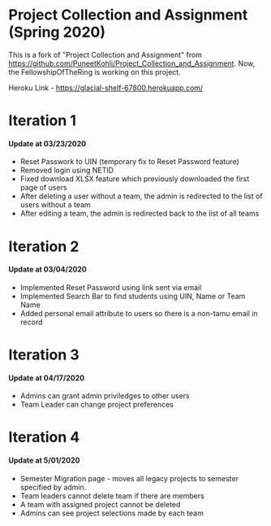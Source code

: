 # Project Collection and Assignment (Spring 2020)

This is a fork of "Project Collection and Assignment" from https://github.com/PuneetKohli/Project_Collection_and_Assignment. Now, the FellowshipOfTheRing is working on this project.

Heroku Link - https://glacial-shelf-67800.herokuapp.com/

Iteration 1 
===================
#### Update at 03/23/2020
 
 - Reset Passwork to UIN (temporary fix to Reset Password feature)
 - Removed login using NETID 
 - Fixed download XLSX feature which previously downloaded the first page of users
 - After deleting a user without a team, the admin is redirected to the list of users without a team
 - After editing a team, the admin is redirected back to the list of all teams

Iteration 2
===================
#### Update at 03/04/2020

 - Implemented Reset Password using link sent via email
 - Implemented Search Bar to find students using UIN, Name or Team Name
 - Added personal email attribute to users so there is a non-tamu email in record 

Iteration 3
===================
#### Update at 04/17/2020

 - Admins can grant admin priviledges to other users
 - Team Leader can change project preferences

Iteration 4
===================
#### Update at 5/01/2020

 - Semester Migration page - moves all legacy projects to semester specified by admin. 
 - Team leaders cannot delete team if there are members
 - A team with assigned project cannot be deleted
 - Admins can see project selections made by each team
 

